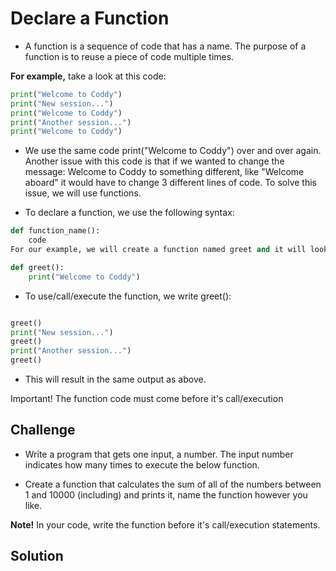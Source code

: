 # Declare a Function

- A function is a sequence of code that has a name. The purpose of a function is to reuse a piece of code multiple times.

**For example,** take a look at this code:

```py
print("Welcome to Coddy")
print("New session...")
print("Welcome to Coddy")
print("Another session...")
print("Welcome to Coddy")
```

- We use the same code print("Welcome to Coddy") over and over again. Another issue with this code is that if we wanted to change the message: Welcome to Coddy to something different, like "Welcome aboard" it would have to change 3 different lines of code. To solve this issue, we will use functions.

- To declare a function, we use the following syntax:

```py
def function_name():
    code
For our example, we will create a function named greet and it will look like this:

def greet():
    print("Welcome to Coddy")
```


- To use/call/execute the function, we write greet():
```py

greet()
print("New session...")
greet()
print("Another session...")
greet()
```
- This will result in the same output as above.

Important! The function code must come before it's call/execution


## Challenge

- Write a program that gets one input, a number. The input number indicates how many times to execute the below function. 

- Create a function that calculates the sum of all of the numbers between 1 and 10000 (including) and prints it, name the function however you like.

**Note!** In your code, write the function before it's call/execution statements.

## Solution

